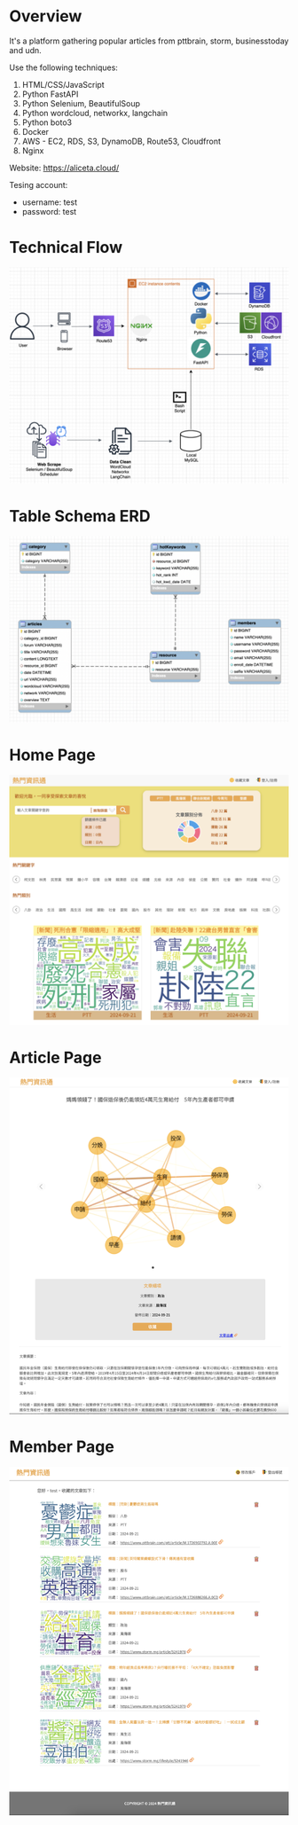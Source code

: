 # Overview

It's a platform gathering popular articles from pttbrain, storm, businesstoday and udn.

Use the following techniques:
1. HTML/CSS/JavaScript
2. Python FastAPI
3. Python Selenium, BeautifulSoup
4. Python wordcloud, networkx, langchain
5. Python boto3
6. Docker
7. AWS - EC2, RDS, S3, DynamoDB, Route53, Cloudfront
8. Nginx

Website: https://aliceta.cloud/

Tesing account:
- username: test 
- password: test

# Technical Flow

![alt text](/readme/technical_flow.png)

# Table Schema ERD

![alt text](/readme/hot_news_ERD.png)

# Home Page

![alt text](/readme/hot-news-homepage.png)

# Article Page

![alt text](/readme/hot-news-article.png)

# Member Page

![alt text](/readme/hot-news-collect.png)